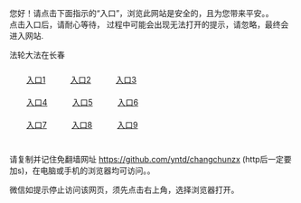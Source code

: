 您好！请点击下面指示的“入口”，浏览此网站是安全的，且为您带来平安。。 <br/>
点击入口后，请耐心等待， 过程中可能会出现无法打开的提示，请忽略，最终会进入网站. </br>

法轮大法在长春<br/>
<div style="padding:10px"><a style="margin:20px" target="_blank" href="https://d23fz72y04bbqy.cloudfront.net/2Qpsp?wxvulp" id="ccLink1" rel="nofollow">入口1</a> <a target="_blank" style="margin:20px" href="https://dmxkxj0aqypze.cloudfront.net/2Qpsp?dnsnh" id="ccLink2" rel="nofollow">入口2</a> <a style="margin:20px" target="_blank" href="https://d3vdihk0xa70r2.cloudfront.net/2Qpsp?awjpffa" id="ccLink3" rel="nofollow">入口3</a></div>

<div style="padding:10px" ><a style="margin:20px" target="_blank" href="https://d23fz72y04bbqy.cloudfront.net/2Qpsp?wxvulp" id="ccLink4" rel="nofollow">入口4</a> <a style="margin:20px" href="https://dmxkxj0aqypze.cloudfront.net/2Qpsp?dnsnh" target="_blank" id="ccLink5" rel="nofollow">入口5</a> <a style="margin:20px" href="https://d3vdihk0xa70r2.cloudfront.net/2Qpsp?awjpffa" target="_blank" id="ccLink6" rel="nofollow">入口6</a></div>

<div style="padding:10px"><a style="margin:20px" target="_blank" href="https://d23fz72y04bbqy.cloudfront.net/2Qpsp?wxvulp" id="ccLink7" rel="nofollow">入口7</a> <a style="margin:20px" href="https://dmxkxj0aqypze.cloudfront.net/2Qpsp?dnsnh" target="_blank" id="ccLink8" rel="nofollow">入口8</a> <a style="margin:20px" target="_blank" href="https://d3vdihk0xa70r2.cloudfront.net/2Qpsp?awjpffa" id="ccLink9" rel="nofollow">入口9</a></div>

<br/>



请复制并记住免翻墙网址 https://github.com/yntd/changchunzx (http后一定要加s)，在电脑或手机的浏览器均可访问。。<br/>

微信如提示停止访问该网页，须先点击右上角，选择浏览器打开。
